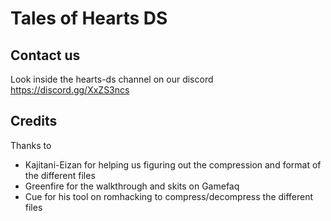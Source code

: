 # Tales of Hearts DS

## Contact us
Look inside the hearts-ds channel on our discord
https://discord.gg/XxZS3ncs

## Credits
Thanks to 
- Kajitani-Eizan for helping us figuring out the compression and format of the different files
- Greenfire for the walkthrough and skits on Gamefaq
- Cue for his tool on romhacking to compress/decompress the different files